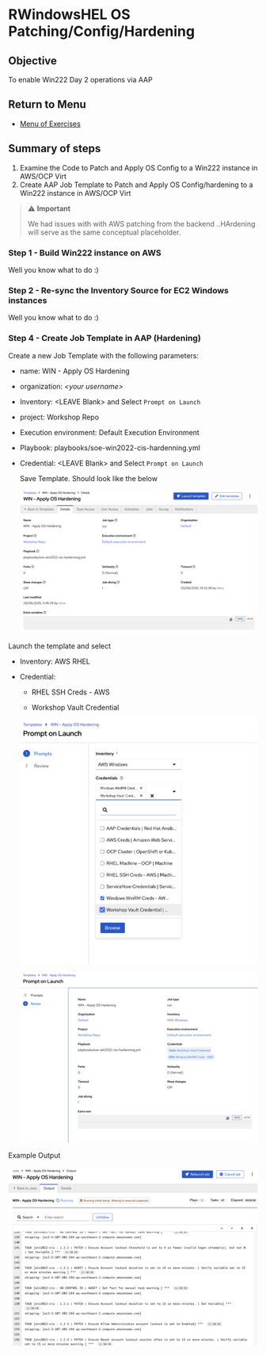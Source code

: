 # RWindowsHEL OS Patching/Config/Hardening

## Objective
To enable Win222 Day 2 operations via AAP


## Return to Menu
 - [Menu of Exercises](../README.md)

## Summary of steps
1. Examine the Code to Patch and Apply OS Config to a Win222 instance in AWS/OCP Virt 
2. Create AAP Job Template to Patch and Apply OS Config/hardening to a Win222 instance in AWS/OCP Virt 

> ⚠️ **Important**
>
> We had issues with with AWS patching from the backend ..HArdening will serve as the same conceptual placeholder.

### Step 1 - Build Win222 instance on AWS 

Well you know what to do :) 

### Step 2 - Re-sync the Inventory Source for EC2 Windows instances
 
Well you know what to do :) 


### Step 4 - Create Job Template in AAP (Hardening)

Create a new Job Template with the following parameters:

* name: WIN - Apply OS Hardening
* organization: *\<your username\>*
* Inventory: \<LEAVE Blank\> and Select `Prompt on Launch` 
* project: Workshop Repo
* Execution environment: Default Execution Environment
* Playbook: playbooks/soe-win2022-cis-hardenning.yml
* Credential: \<LEAVE Blank\> and Select `Prompt on Launch` 

  Save Template. Should look like the below 

  ![alt text](image-1.png)

 Launch the template and select 

* Inventory: AWS RHEL

* Credential: 

  * RHEL SSH Creds - AWS 

  * Workshop Vault Credential


  ![alt text](image.png)

  ![alt text](image-2.png)



Example Output 

![alt text](image-3.png)